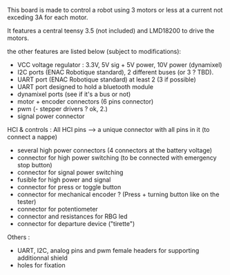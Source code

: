This board is made to control a robot using 3 motors or less at a current not exceding 3A for each motor.

It features a central teensy 3.5 (not included) and LMD18200 to drive the motors.

the other features are listed below (subject to modifications):

- VCC voltage regulator : 3.3V, 5V sig + 5V power, 10V power (dynamixel)
- I2C ports (ENAC Robotique standard), 2 different buses (or 3 ? TBD).
- UART port (ENAC Robotique standard) at least 2 (3 if possible)
- UART port designed to hold a bluetooth module
- dynamixel ports (see if it's a bus or not)
- motor + encoder connectors (6 pins connector)
- pwm
(- stepper drivers ? ok, 2.)
- signal power connector

HCI & controls :  All HCI pins --> a unique connector with all pins in it (to connect a nappe)

- several high power connectors (4 connectors at the battery voltage)
- connector for high power switching (to be connected with emergency stop button)
- connector for signal power switching
- fusible for high power and signal
- connector for press or toggle button
- connector for mechanical encoder ? (Press + turning button like on the tester)
- connector for potentiometer
- connector and resistances for RBG led
- connector for departure device ("tirette")

Others :

- UART, I2C, analog pins and pwm female headers for supporting additionnal shield
- holes for fixation

